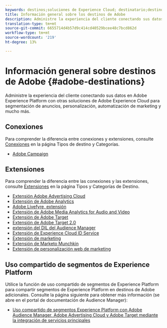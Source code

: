 ```yaml
---
keywords: destinos;soluciones de Experience Cloud; destinatario;destino del destinatario; ad cloud; nube de publicidad; administrador de audiencias; adobe destinatario destination; destinatario; destino del administrador de audiencias;
title: Información general sobre los destinos de Adobe
description: Administre la experiencia del cliente conectando sus datos en Platform con otras soluciones de Adobe Experience Cloud para direccionamiento de publicidad, personalización, automatización de mercadotecnia y mucho más
translation-type: tm+mt
source-git-commit: 6655714d4b57d9c414cd40529bcee48c7bcd862d
workflow-type: tm+mt
source-wordcount: '219'
ht-degree: 13%

---
```



# Información general sobre destinos de Adobe {#adobe-destinations}

Administre la experiencia del cliente conectando sus datos en Adobe Experience Platform con otras soluciones de Adobe Experience Cloud para segmentación de anuncios, personalización, automatización de marketing y mucho más.

## Conexiones

Para comprender la diferencia entre conexiones y extensiones, consulte [Conexiones](../../destination-types.md#connections) en la página Tipos de destino y Categorías.

- [Adobe Campaign](../email-marketing/adobe-campaign.md)

## Extensiones

Para comprender la diferencia entre las conexiones y las extensiones, consulte [Extensiones](../../destination-types.md#extensions) en la página Tipos y Categorías de Destino.

- [Extensión Adobe Advertising Cloud](../advertising/adobe-advertising-cloud.md)
- [Extensión de Adobe Analytics](../analytics/adobe-analytics.md)
- [Adobe Livefyre, extensión](../social/adobe-livefyre.md)
- [Extensión de Adobe Media Analytics for Audio and Video](../analytics/adobe-video-analytics.md)
- [Extensión de Adobe Target](../personalization/adobe-target.md)
- [Extensión de Adobe Target 2.0](../personalization/adobe-target-v2.md)
- [extensión del DIL del Audience Manager](../data-management/aam-dil-extension.md)
- [Extensión de Experience Cloud ID Service](../personalization/adobe-ecid.md)
- [Extensión de marketing](../email/marketo.md)
- [Extensión de Marketo Munchkin](../email/marketo-munchkin.md)
- [Extensión de personalización web de marketing](../personalization/marketo-web-personalization.md)

## Uso compartido de segmentos de Experience Platform

Utilice la función de uso compartido de segmentos de Experience Platform para compartir segmentos de Experience Platform en destinos de Adobe adicionales. Consulte la página siguiente para obtener más información (se abre en el portal de documentación de Audience Manager):

- [Uso compartido de segmentos Experience Platform con Adobe Audience Manager, Adobe Advertising Cloud y Adobe Target mediante la integración de servicios principales](https://experienceleague.adobe.com/docs/audience-manager/user-guide/implementation-integration-guides/integration-experience-platform/aam-aep-audience-sharing.html)